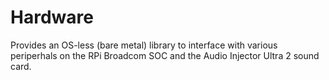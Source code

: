 # Hardware

Provides an OS-less (bare metal) library to interface with various periperhals on the RPi Broadcom SOC and the Audio Injector Ultra 2 sound card.

